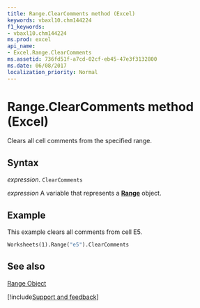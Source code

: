 ```yaml
---
title: Range.ClearComments method (Excel)
keywords: vbaxl10.chm144224
f1_keywords:
- vbaxl10.chm144224
ms.prod: excel
api_name:
- Excel.Range.ClearComments
ms.assetid: 736fd51f-a7cd-02cf-eb45-47e3f3132800
ms.date: 06/08/2017
localization_priority: Normal
---
```



# Range.ClearComments method (Excel)

Clears all cell comments from the specified range.


## Syntax

_expression_. `ClearComments`

_expression_ A variable that represents a **[Range](excel.range(object).md)** object.


## Example

This example clears all comments from cell E5.


```vb
Worksheets(1).Range("e5").ClearComments
```


## See also


[Range Object](Excel.Range(object).md)

[!include[Support and feedback](~/includes/feedback-boilerplate.md)]